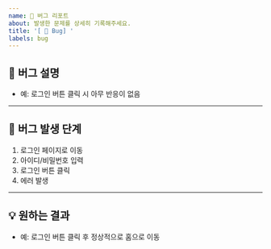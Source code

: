 ```yaml
---
name: 🐛 버그 리포트
about: 발생한 문제를 상세히 기록해주세요.
title: '[ 🐛 Bug] '
labels: bug
---
```


## 🐛 버그 설명

<!-- 어떤 문제가 발생했는지 명확히 설명해주세요 -->

- 예: 로그인 버튼 클릭 시 아무 반응이 없음

---

## 🔁 버그 발생 단계

<!-- 이 문제가 어떻게 발생하는지 단계를 알려주세요 -->

1. 로그인 페이지로 이동
2. 아이디/비밀번호 입력
3. 로그인 버튼 클릭
4. 에러 발생

---

## 💡 원하는 결과

- 예: 로그인 버튼 클릭 후 정상적으로 홈으로 이동
